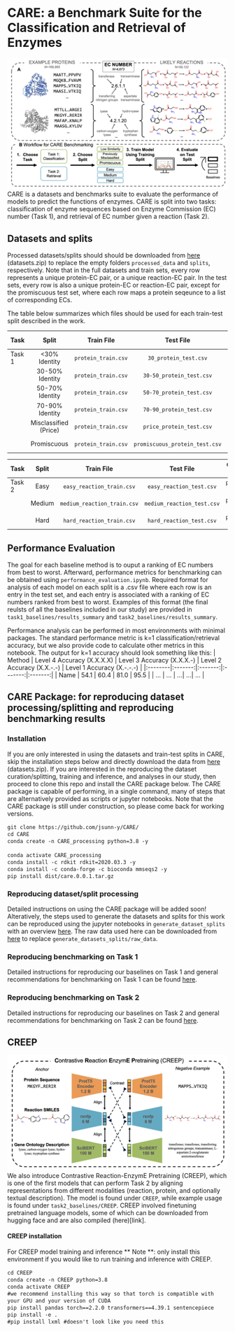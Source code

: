 # CARE:  a Benchmark Suite for the Classification and Retrieval of Enzymes
![image](figs/workflow.png)
CARE is a datasets and benchmarks suite to evaluate the performance of models to predict the functions of enzymes. CARE is split into two tasks: classification of enzyme sequences based on Enzyme Commission (EC) number (Task 1), and retrieval of EC number given a reaction (Task 2).

## Datasets and splits
Processed datasets/splits should should be downloaded from [here](https://zenodo.org/records/12195378) (datasets.zip) to replace the empty folders `processed_data` and `splits`, respectively. Note that in the full datasets and train sets, every row represents a unique protein-EC pair, or a unique reaction-EC pair. In the test sets, every row is also a unique protein-EC or reaction-EC pair, except for the promiscuous test set, where each row maps a protein seqeunce to a list of corresponding ECs.

The table below summarizes which files should be used for each train-test split described in the work.

| Task | Split |Train File | Test File | Optional Train Files |
|:--------|:-------:|:-------:|:-------:|:-------:|
| Task 1 | <30% Identity | `protein_train.csv` | `30_protein_test.csv` | `reaction2EC.csv` `text2EC.csv`|
|  | 30-50% Identity | `protein_train.csv` | `30-50_protein_test.csv` | `reaction2EC.csv` `text2EC.csv`|
|  | 50-70% Identity | `protein_train.csv` | `50-70_protein_test.csv` | `reaction2EC.csv` `text2EC.csv`|
|  | 70-90% Identity | `protein_train.csv` | `70-90_protein_test.csv` | `reaction2EC.csv` `text2EC.csv`|
|  | Misclassified (Price) | `protein_train.csv` | `price_protein_test.csv` | `reaction2EC.csv` `text2EC.csv`|
|  | Promiscuous | `protein_train.csv` | `promiscuous_protein_test.csv` | `reaction2EC.csv` `text2EC.csv`|

| Task | Split |Train File | Test File |  Optional Train Files |
|:--------|:-------:|:-------:|:-------:|:-------:| 
| Task 2 |  Easy | `easy_reaction_train.csv` | `easy_reaction_test.csv` | `protein2EC.csv` `text2EC.csv`|
|  | Medium | `medium_reaction_train.csv` | `medium_reaction_test.csv` |  `protein2EC.csv` `text2EC.csv`|
|  | Hard | `hard_reaction_train.csv` | `hard_reaction_test.csv` |  `protein2EC.csv` `text2EC.csv`|

## Performance Evaluation
The goal for each baseline method is to ouput a ranking of EC numbers from best to worst. Afterward, performance metrics for benchmarking can be obtained using `performance_evaluation.ipynb`. Required format for analysis of each model on each split is a .csv file where each row is an entry in the test set, and each entry is associated with a ranking of EC numbers ranked from best to worst. Examples of this format (the final reulsts of all the baselines included in our study) are provided in `task1_baselines/results_summary` and `task2_baselines/results_summary`.

Performance analysis can be performed in most environments with minimal packages. The standard performance metric is k=1 classification/retrieval accuracy, but we also provide code to calculate other metrics in this notebook. The output for k=1 accuracy should look something like this:
| Method | Level 4 Accuracy (X.X.X.X) | Level 3 Accuracy (X.X.X.-) | Level 2 Accuracy (X.X.-.-) | Level 1 Accuracy (X.-.-.-) |
|:--------|:-------:|:-------:|:-------:|:-------:|
| Name |  54.1 | 60.4 | 81.0 | 95.5 |
| ... | ... | ...|  ...|  ... |

## CARE Package: for reproducing dataset processing/splitting and reproducing benchmarking results

### Installation
If you are only interested in using the datasets and train-test splits in CARE, skip the installation steps below and directly download the data from [here](https://zenodo.org/records/12195378) (datasets.zip). If you are interested in the reproducing the dataset curation/splitting, training and inference, and analyses in our study, then proceed to clone this repo and install the CARE package below. The CARE package is capable of performing, in a single command, many of steps that are alternatively provided as scripts or jupyter notebooks. Note that the CARE package is still under construction, so please come back for working versions.

```
git clone https://github.com/jsunn-y/CARE/
cd CARE
conda create -n CARE_processing python=3.8 -y

conda activate CARE_processing
conda install -c rdkit rdkit=2020.03.3 -y
conda install -c conda-forge -c bioconda mmseqs2 -y
pip install dist/care.0.0.1.tar.gz
```

### Reproducing dataset/split processing

Detailed instructions on using the CARE package will be added soon! Alteratively, the steps used to generate the datasets and splits for this work can be reproduced using the jupyter notebooks in `generate_dataset_splits` with an overview [here](generate_datasets_splits). The raw data used here can be downloaded from [here](link) to replace  `generate_datasets_splits/raw_data`.

### Reproducing benchmarking on Task 1 

Detailed instructions for reproducing our baselines on Task 1 and general recommendations for benchmarking on Task 1 can be found [here](task1_baselines).

### Reproducing benchmarking on Task 2 

Detailed instructions for reproducing our baselines on Task 2 and general recommendations for benchmarking on Task 2 can be found [here](task2_baselines).

## CREEP
![image](figs/CREEP.png)
We also introduce Contrastive Reaction-EnzymE Pretraining (CREEP), which is one of the first models that can perform Task 2 by aligning representations from different modalities (reaction, protein, and optionally textual description). The model is found under `CREEP`, while example usage is found under `task2_baselines/CREEP`. CREEP involved finetuning pretrained language models, some of which can be downloaded from hugging face and are also compiled (here)[link].

#### CREEP installation
For CREEP model training and inference
** Note **: only install this environment if you would like to run training and inference with CREEP.

```
cd CREEP
conda create -n CREEP python=3.8
conda activate CREEP
#we recommend installing this way so that torch is compatible with your GPU and your version of CUDA
pip install pandas torch==2.2.0 transformers==4.39.1 sentencepiece
pip install -e .
#pip install lxml #doesn't look like you need this
```
